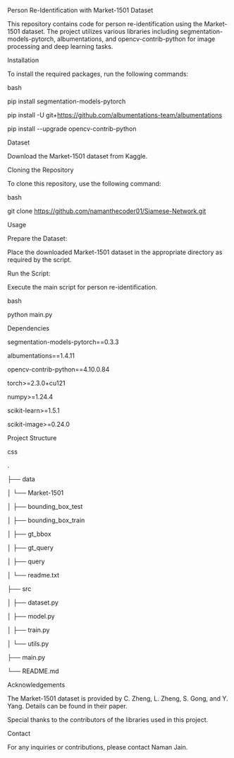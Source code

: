 Person Re-Identification with Market-1501 Dataset

This repository contains code for person re-identification using the Market-1501 dataset. The project utilizes various libraries including segmentation-models-pytorch, albumentations, and opencv-contrib-python for image processing and deep learning tasks.

Installation

To install the required packages, run the following commands:

bash

pip install segmentation-models-pytorch

pip install -U git+https://github.com/albumentations-team/albumentations

pip install --upgrade opencv-contrib-python

Dataset

Download the Market-1501 dataset from Kaggle.

Cloning the Repository

To clone this repository, use the following command:

bash

git clone https://github.com/namanthecoder01/Siamese-Network.git

Usage

Prepare the Dataset:

Place the downloaded Market-1501 dataset in the appropriate directory as required by the script.

Run the Script:

Execute the main script for person re-identification.

bash

python main.py

Dependencies

segmentation-models-pytorch==0.3.3

albumentations==1.4.11

opencv-contrib-python==4.10.0.84

torch>=2.3.0+cu121

numpy>=1.24.4

scikit-learn>=1.5.1

scikit-image>=0.24.0

Project Structure

css

.

├── data

│   └── Market-1501

│       ├── bounding_box_test

│       ├── bounding_box_train

│       ├── gt_bbox

│       ├── gt_query

│       ├── query

│       └── readme.txt

├── src

│   ├── dataset.py

│   ├── model.py

│   ├── train.py

│   └── utils.py

├── main.py

└── README.md

Acknowledgements

The Market-1501 dataset is provided by C. Zheng, L. Zheng, S. Gong, and Y. Yang. Details can be found in their paper.

Special thanks to the contributors of the libraries used in this project.

Contact

For any inquiries or contributions, please contact Naman Jain.
